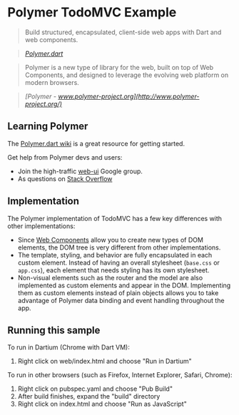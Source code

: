# Polymer TodoMVC Example

> Build structured, encapsulated, client-side web apps with Dart and web components.

> _[Polymer.dart](https://github.com/dart-lang/polymer-dart/)_

> Polymer is a new type of library for the web, built on top of Web Components, and designed to leverage the evolving web platform on modern browsers.

> _[Polymer - www.polymer-project.org](http://www.polymer-project.org/)_

## Learning Polymer

The [Polymer.dart wiki](https://github.com/dart-lang/polymer-dart/wiki) is a great resource for getting started.

Get help from Polymer devs and users:

* Join the high-traffic [web-ui](https://groups.google.com/a/dartlang.org/forum/#!forum/web-ui) Google group.
* As questions on [Stack Overflow](http://stackoverflow.com/tags/dart-polymer)

## Implementation

The Polymer implementation of TodoMVC has a few key differences with other implementations:

* Since [Web Components](https://dvcs.w3.org/hg/webcomponents/raw-file/tip/explainer/index.html) allow you to create new types of DOM elements, the DOM tree is very different from other implementations.
* The template, styling, and behavior are fully encapsulated in each custom element. Instead of having an overall stylesheet (`base.css` or `app.css`), each element that needs styling has its own stylesheet.
* Non-visual elements such as the router and the model are also implemented as custom elements and appear in the DOM. Implementing them as custom elements instead of plain objects allows you to take advantage of Polymer data binding and event handling throughout the app.

## Running this sample

To run in Dartium (Chrome with Dart VM):

1. Right click on web/index.html and choose "Run in Dartium"

To run in other browsers (such as Firefox, Internet Explorer, Safari, Chrome):

1. Right click on pubspec.yaml and choose "Pub Build"
2. After build finishes, expand the "build" directory
3. Right click on index.html and choose "Run as JavaScript"
